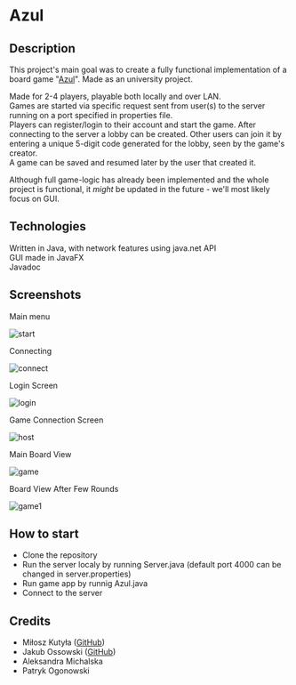 # Azul

## Description
This project's main goal was to create a fully functional implementation of a board game "[Azul]([https://www.youtube.com/watch?v=7ygt6qM5WdY](https://boardgamegeek.com/boardgame/230802/azul))".
Made as an university project.

Made for 2-4 players, playable both locally and over LAN.\
Games are started via specific request sent from user(s) to the server running on a port specified in properties file.\
Players can register/login to their account and start the game. After connecting to the server a lobby can be created. Other users can join it by entering a unique 5-digit code generated for the lobby, seen by the game's creator.\
A game can be saved and resumed later by the user that created it. 

Although full game-logic has already been implemented and the whole project is functional, it *might* be updated in the future - we'll most likely focus on GUI.

## Technologies
Written in Java, with network features using java.net API\
GUI made in JavaFX\
Javadoc

## Screenshots
Main menu

![start](https://user-images.githubusercontent.com/92323233/224170476-79a72fb0-7c16-4efb-acf2-a182c5bf8fb4.png "Main menu")

Connecting

![connect](https://user-images.githubusercontent.com/92323233/224170715-25a125c4-f74d-41ff-b0b6-63826b3ce644.png "Connecting")

Login Screen

![login](https://user-images.githubusercontent.com/92323233/224170798-c93beac1-a1d3-4c21-97a0-4665a30ea687.png "Login Screen")

Game Connection Screen

![host](https://user-images.githubusercontent.com/92323233/224170876-aaf329cf-5db3-4981-ac2b-5fcc2712efe7.png "Game Connection Screen")

Main Board View

![game](https://user-images.githubusercontent.com/92323233/224171059-1aed527f-4064-4b01-ab74-7a7f19d146d6.png "Board View")

Board View After Few Rounds

![game1](https://user-images.githubusercontent.com/92323233/224171167-e6761f92-9abc-4d34-b4c1-6958e2512ef2.png "Board View")




## How to start
* Clone the repository
* Run the server localy by running Server.java (default port 4000 can be changed in server.properties)
* Run game app by runnig Azul.java
* Connect to the server

## Credits
* Miłosz Kutyła ([GitHub](https://github.com/mkutyla))
* Jakub Ossowski ([GitHub](https://github.com/bilevcik))
* Aleksandra Michalska
* Patryk Ogonowski
